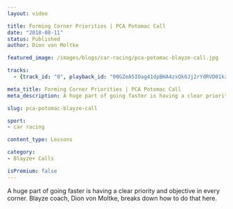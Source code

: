 ```yaml
---
layout: video

title: Forming Corner Priorities | PCA Potomac Call
date: "2018-08-11"
status: Published
author: Dion von Moltke

featured_image: /images/blogs/car-racing/pca-potomac-blayze-call.jpg

tracks:
  - {track_id: "0", playback_id: "00GZeA5IOag41dpBHA4zxQk6Jj2rYdRVD01kznuePmdkw", lesson_name: "Forming Corner Priorities", lesson_desc: "A huge part of going faster is having a clear priority and objective in every corner.  Blayze coach, Dion von Moltke, breaks down how to do that here."}

meta_title: Forming Corner Priorities | PCA Potomac Call
meta_description: A huge part of going faster is having a clear priority and objective in every corner.  Blayze coach, Dion von Moltke, breaks down how to do that here.

slug: pca-potomac-blayze-call

sport:
- car racing

content_type: Lessons

category:
- Blayze+ Calls

isPremium: false
---
```


A huge part of going faster is having a clear priority and objective in every corner.  Blayze coach, Dion von Moltke, breaks down how to do that here.